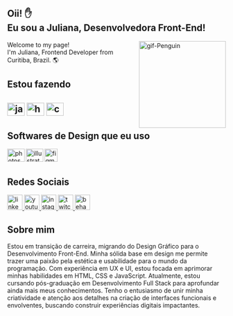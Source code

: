 <h2>Oii! &#9995; <br>Eu sou a Juliana, Desenvolvedora Front-End! </h2>
<img align="right" alt="gif-Penguin" height="200" src="https://media.giphy.com/media/2IudUHdI075HL02Pkk/giphy.gif"/>
  <p>Welcome to my page! <br>I'm Juliana, Frontend Developer from  Curitiba, Brazil. 🌎</p>
  
<h2>Estou fazendo<h2>
<img alt=java height="30" width="40" src="https://cdn.jsdelivr.net/gh/devicons/devicon/icons/javascript/javascript-original.svg" />
<img alt=html height="30" width="40" src="https://cdn.jsdelivr.net/gh/devicons/devicon/icons/html5/html5-plain.svg" />   
<img alt=css height="30" width="40" src="https://cdn.jsdelivr.net/gh/devicons/devicon/icons/css3/css3-plain.svg" />
  
<h2>Softwares de Design que eu uso</h2>
<img align="left" alt=photoshop height="30" width="40" src="https://cdn.jsdelivr.net/gh/devicons/devicon/icons/photoshop/photoshop-plain.svg" />
<img align="left" alt=illustrator height="30" width="40" src="https://cdn.jsdelivr.net/gh/devicons/devicon/icons/illustrator/illustrator-plain.svg" />
<img align="left" alt="figma" height="30 width="40" src="https://cdn.jsdelivr.net/gh/devicons/devicon/icons/figma/figma-original.svg" />
<br><br>

<h2>Redes Sociais</h2>
<div>
  <a href="https://www.linkedin.com/in/julianaklotz/" target="_blank">
    <img src="https://img.shields.io/badge/LinkedIn-0077B5?style=for-the-badge&logo=linkedin&logoColor=white" height="35" alt="linkedin logo"/>
  </a>
  <a href="https://www.youtube.com/@eu.julianaklotz" target="_blank">
    <img src="https://img.shields.io/badge/YouTube-FF0000?style=for-the-badge&logo=youtube&logoColor=white" height="35" alt="youtube logo"/>
  </a>
  <a href="https://www.instagram.com/eu.julianaklotz/" target="_blank">
    <img src="https://img.shields.io/badge/Instagram-E4405F?style=for-the-badge&logo=instagram&logoColor=white" height="35" alt="instagram logo"/>
  </a>
  <a href="https://www.twitch.tv/jullyklotz/" target="_blank">
    <img src="https://img.shields.io/badge/Twitch-9146FF?style=for-the-badge&logo=twitch&logoColor=white" height="35" alt="twitch logo"/>
  </a>
  <a href="https://www.behance.net/julianaklotz" target="_blank">
    <img src="https://img.shields.io/badge/-Behance-blue?style=for-the-badge&logo=behance&logoColor=white" height="35" alt="behance logo"/>
  </a>
</div>

<h2>Sobre mim</h2>
<p>Estou em transição de carreira, migrando do Design Gráfico para o Desenvolvimento Front-End. Minha sólida base em design me permite trazer uma paixão pela estética e usabilidade para o mundo da programação. Com experiência em UX e UI, estou focada em aprimorar minhas habilidades em HTML, CSS e JavaScript. Atualmente, estou cursando pós-graduação em Desenvolvimento Full Stack para aprofundar ainda mais meus conhecimentos. Tenho o entusiasmo de unir minha criatividade e atenção aos detalhes na criação de interfaces funcionais e envolventes, buscando construir experiências digitais impactantes.</p>
